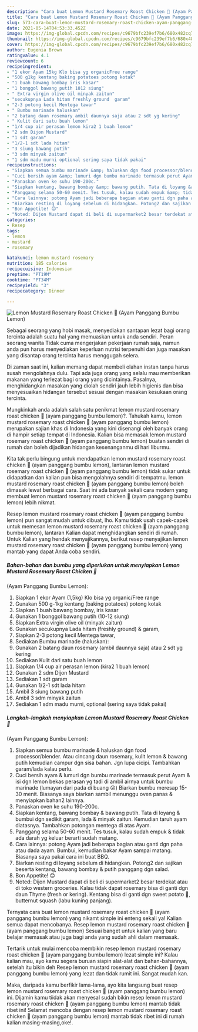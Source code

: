 ```yaml
---
description: "Cara buat Lemon Mustard Rosemary Roast Chicken 🍋 (Ayam Panggang Bumbu Lemon) yang nikmat dan Mudah Dibuat"
title: "Cara buat Lemon Mustard Rosemary Roast Chicken 🍋 (Ayam Panggang Bumbu Lemon) yang nikmat dan Mudah Dibuat"
slug: 573-cara-buat-lemon-mustard-rosemary-roast-chicken-ayam-panggang-bumbu-lemon-yang-nikmat-dan-mudah-dibuat
date: 2021-05-14T04:53:33.452Z
image: https://img-global.cpcdn.com/recipes/c9679bfc239ef7b6/680x482cq70/lemon-mustard-rosemary-roast-chicken-🍋-ayam-panggang-bumbu-lemon-foto-resep-utama.jpg
thumbnail: https://img-global.cpcdn.com/recipes/c9679bfc239ef7b6/680x482cq70/lemon-mustard-rosemary-roast-chicken-🍋-ayam-panggang-bumbu-lemon-foto-resep-utama.jpg
cover: https://img-global.cpcdn.com/recipes/c9679bfc239ef7b6/680x482cq70/lemon-mustard-rosemary-roast-chicken-🍋-ayam-panggang-bumbu-lemon-foto-resep-utama.jpg
author: Eugenia Brown
ratingvalue: 4.1
reviewcount: 6
recipeingredient:
- "1 ekor Ayam 15kg Klo bisa yg organicFree range"
- "500 g1kg kentang baking potatoes potong kotak"
- "1 buah bawang bombay iris kasar"
- "1 bonggol bawang putih 1012 siung"
- " Extra virgin olive oil minyak zaitun"
- "secukupnya Lada hitam freshly ground  garam"
- "2-3 potong kecil Mentega tawar"
- " Bumbu marinade haluskan"
- "2 batang daun rosemary ambil daunnya saja atau 2 sdt yg kering"
- " Kulit dari satu buah lemon"
- "1/4 cup air perasan lemon kira2 1 buah lemon"
- "2 sdm Dijon Mustard"
- "1 sdt garam"
- "1/2-1 sdt lada hitam"
- "3 siung bawang putih"
- "3 sdm minyak zaitun"
- "1 sdm madu murni optional sering saya tidak pakai"
recipeinstructions:
- "Siapkan semua bumbu marinade &amp; haluskan dgn food processor/blender. Atau cincang daun rosemary, kulit lemon &amp; bawang putih kemudian campur dgn sisa bahan. Jgn lupa cicipi. Tambahkan garam/lada kalau perlu."
- "Cuci bersih ayam &amp; lumuri dgn bumbu marinade termasuk perut Ayam &amp; isi dgn lemon bekas perasan yg tadi di ambil airnya untuk bumbu marinade (lumayan dari pada di buang 😝) Biarkan bumbu meresap 15-30 menit. Biasanya saya biarkan sambil menunggu oven panas &amp; menyiapkan bahan2 lainnya."
- "Panaskan oven ke suhu 190-200c."
- "Siapkan kentang, bawang bombay &amp; bawang putih. Tata di loyang &amp; bumbui dgn sedikit garam, lada &amp; minyak zaitun. Kemudian taruh ayam diatasnya. Tambahkan potongan mentega di atas Ayam."
- "Panggang selama 50-60 menit. Tes tusuk, kalau sudah empuk &amp; tidak ada darah yg keluar berarti sudah matang."
- "Cara lainnya: potong Ayam jadi beberapa bagian atau ganti dgn paha atau dada ayam. Bumbui, kemudian bakar Ayam sampai matang. Biasanya saya pakai cara ini buat BBQ."
- "Biarkan resting di loyang sebelum di hidangkan. Potong2 dan sajikan beserta kentang, bawang bombay &amp; putih panggang dgn salad."
- "Bon Appetite! 😊"
- "Noted: Dijon Mustard dapat di beli di supermarket2 besar terdekat atau di toko western groceries. Kalau tidak dapat rosemary bisa di ganti dgn daun Thyme (fresh or kering). Kentang bisa di ganti dgn sweet potato 🍠, butternut squash (labu kuning panjang)."
categories:
- Resep
tags:
- lemon
- mustard
- rosemary

katakunci: lemon mustard rosemary 
nutrition: 185 calories
recipecuisine: Indonesian
preptime: "PT19M"
cooktime: "PT34M"
recipeyield: "3"
recipecategory: Dinner

---
```



![Lemon Mustard Rosemary Roast Chicken 🍋
(Ayam Panggang Bumbu Lemon)](https://img-global.cpcdn.com/recipes/c9679bfc239ef7b6/680x482cq70/lemon-mustard-rosemary-roast-chicken-🍋-ayam-panggang-bumbu-lemon-foto-resep-utama.jpg)

Sebagai seorang yang hobi masak, menyediakan santapan lezat bagi orang tercinta adalah suatu hal yang memuaskan untuk anda sendiri. Peran seorang  wanita Tidak cuma mengerjakan pekerjaan rumah saja, namun anda pun harus menyediakan keperluan nutrisi terpenuhi dan juga masakan yang disantap orang tercinta harus menggugah selera.

Di zaman  saat ini, kalian memang dapat membeli olahan instan tanpa harus susah mengolahnya dulu. Tapi ada juga orang yang selalu mau memberikan makanan yang terlezat bagi orang yang dicintainya. Pasalnya, menghidangkan masakan yang diolah sendiri jauh lebih higienis dan bisa menyesuaikan hidangan tersebut sesuai dengan masakan kesukaan orang tercinta. 



Mungkinkah anda adalah salah satu penikmat lemon mustard rosemary roast chicken 🍋
(ayam panggang bumbu lemon)?. Tahukah kamu, lemon mustard rosemary roast chicken 🍋
(ayam panggang bumbu lemon) merupakan sajian khas di Indonesia yang kini disenangi oleh banyak orang di hampir setiap tempat di Indonesia. Kalian bisa memasak lemon mustard rosemary roast chicken 🍋
(ayam panggang bumbu lemon) buatan sendiri di rumah dan boleh dijadikan hidangan kesenanganmu di hari liburmu.

Kita tak perlu bingung untuk mendapatkan lemon mustard rosemary roast chicken 🍋
(ayam panggang bumbu lemon), lantaran lemon mustard rosemary roast chicken 🍋
(ayam panggang bumbu lemon) tidak sukar untuk didapatkan dan kalian pun bisa mengolahnya sendiri di tempatmu. lemon mustard rosemary roast chicken 🍋
(ayam panggang bumbu lemon) boleh dimasak lewat berbagai cara. Saat ini ada banyak sekali cara modern yang membuat lemon mustard rosemary roast chicken 🍋
(ayam panggang bumbu lemon) lebih nikmat.

Resep lemon mustard rosemary roast chicken 🍋
(ayam panggang bumbu lemon) pun sangat mudah untuk dibuat, lho. Kamu tidak usah capek-capek untuk memesan lemon mustard rosemary roast chicken 🍋
(ayam panggang bumbu lemon), lantaran Kalian dapat menghidangkan sendiri di rumah. Untuk Kalian yang hendak menyajikannya, berikut resep menyajikan lemon mustard rosemary roast chicken 🍋
(ayam panggang bumbu lemon) yang mantab yang dapat Anda coba sendiri.

<!--inarticleads1-->

##### Bahan-bahan dan bumbu yang diperlukan untuk menyiapkan Lemon Mustard Rosemary Roast Chicken 🍋
(Ayam Panggang Bumbu Lemon):

1. Siapkan 1 ekor Ayam (1,5kg) Klo bisa yg organic/Free range
1. Gunakan 500 g-1kg kentang (baking potatoes) potong kotak
1. Siapkan 1 buah bawang bombay, iris kasar
1. Gunakan 1 bonggol bawang putih (10-12 siung)
1. Siapkan  Extra virgin olive oil (minyak zaitun)
1. Gunakan secukupnya Lada hitam (freshly ground) &amp; garam,
1. Siapkan 2-3 potong kecil Mentega tawar,
1. Sediakan  Bumbu marinade (haluskan):
1. Gunakan 2 batang daun rosemary (ambil daunnya saja) atau 2 sdt yg kering
1. Sediakan  Kulit dari satu buah lemon
1. Siapkan 1/4 cup air perasan lemon (kira2 1 buah lemon)
1. Gunakan 2 sdm Dijon Mustard
1. Sediakan 1 sdt garam
1. Gunakan 1/2-1 sdt lada hitam
1. Ambil 3 siung bawang putih
1. Ambil 3 sdm minyak zaitun
1. Sediakan 1 sdm madu murni, optional (sering saya tidak pakai)




<!--inarticleads2-->

##### Langkah-langkah menyiapkan Lemon Mustard Rosemary Roast Chicken 🍋
(Ayam Panggang Bumbu Lemon):

1. Siapkan semua bumbu marinade &amp; haluskan dgn food processor/blender. Atau cincang daun rosemary, kulit lemon &amp; bawang putih kemudian campur dgn sisa bahan. Jgn lupa cicipi. Tambahkan garam/lada kalau perlu.
1. Cuci bersih ayam &amp; lumuri dgn bumbu marinade termasuk perut Ayam &amp; isi dgn lemon bekas perasan yg tadi di ambil airnya untuk bumbu marinade (lumayan dari pada di buang 😝) Biarkan bumbu meresap 15-30 menit. Biasanya saya biarkan sambil menunggu oven panas &amp; menyiapkan bahan2 lainnya.
1. Panaskan oven ke suhu 190-200c.
1. Siapkan kentang, bawang bombay &amp; bawang putih. Tata di loyang &amp; bumbui dgn sedikit garam, lada &amp; minyak zaitun. Kemudian taruh ayam diatasnya. Tambahkan potongan mentega di atas Ayam.
1. Panggang selama 50-60 menit. Tes tusuk, kalau sudah empuk &amp; tidak ada darah yg keluar berarti sudah matang.
1. Cara lainnya: potong Ayam jadi beberapa bagian atau ganti dgn paha atau dada ayam. Bumbui, kemudian bakar Ayam sampai matang. Biasanya saya pakai cara ini buat BBQ.
1. Biarkan resting di loyang sebelum di hidangkan. Potong2 dan sajikan beserta kentang, bawang bombay &amp; putih panggang dgn salad.
1. Bon Appetite! 😊
1. Noted: Dijon Mustard dapat di beli di supermarket2 besar terdekat atau di toko western groceries. Kalau tidak dapat rosemary bisa di ganti dgn daun Thyme (fresh or kering). Kentang bisa di ganti dgn sweet potato 🍠, butternut squash (labu kuning panjang).




Ternyata cara buat lemon mustard rosemary roast chicken 🍋
(ayam panggang bumbu lemon) yang nikamt simple ini enteng sekali ya! Kalian semua dapat mencobanya. Resep lemon mustard rosemary roast chicken 🍋
(ayam panggang bumbu lemon) Sesuai banget untuk kalian yang baru belajar memasak atau juga bagi anda yang sudah ahli dalam memasak.

Tertarik untuk mulai mencoba membikin resep lemon mustard rosemary roast chicken 🍋
(ayam panggang bumbu lemon) lezat simple ini? Kalau kalian mau, ayo kamu segera buruan siapin alat-alat dan bahan-bahannya, setelah itu bikin deh Resep lemon mustard rosemary roast chicken 🍋
(ayam panggang bumbu lemon) yang lezat dan tidak rumit ini. Sangat mudah kan. 

Maka, daripada kamu berfikir lama-lama, ayo kita langsung buat resep lemon mustard rosemary roast chicken 🍋
(ayam panggang bumbu lemon) ini. Dijamin kamu tiidak akan menyesal sudah bikin resep lemon mustard rosemary roast chicken 🍋
(ayam panggang bumbu lemon) mantab tidak ribet ini! Selamat mencoba dengan resep lemon mustard rosemary roast chicken 🍋
(ayam panggang bumbu lemon) mantab tidak ribet ini di rumah kalian masing-masing,oke!.

